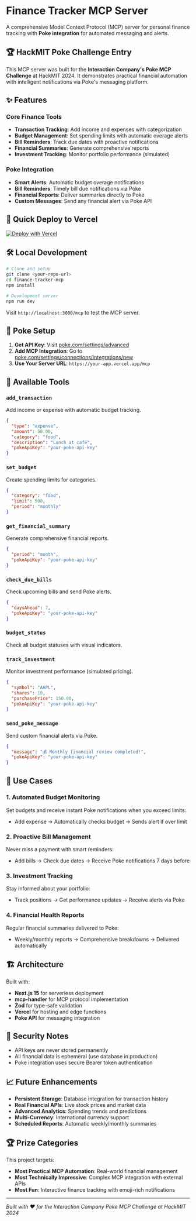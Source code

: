 # Finance Tracker MCP Server

A comprehensive Model Context Protocol (MCP) server for personal finance tracking with **Poke integration** for automated messaging and alerts.

## 🏆 HackMIT Poke Challenge Entry

This MCP server was built for the **Interaction Company's Poke MCP Challenge** at HackMIT 2024. It demonstrates practical financial automation with intelligent notifications via Poke's messaging platform.

## ✨ Features

### Core Finance Tools
- **Transaction Tracking**: Add income and expenses with categorization
- **Budget Management**: Set spending limits with automatic overage alerts
- **Bill Reminders**: Track due dates with proactive notifications
- **Financial Summaries**: Generate comprehensive reports
- **Investment Tracking**: Monitor portfolio performance (simulated)

### Poke Integration
- **Smart Alerts**: Automatic budget overage notifications
- **Bill Reminders**: Timely bill due notifications via Poke
- **Financial Reports**: Deliver summaries directly to Poke
- **Custom Messages**: Send any financial alert via Poke API

## 🚀 Quick Deploy to Vercel

[![Deploy with Vercel](https://vercel.com/button)](https://vercel.com/new/clone?repository-url=https://github.com/yourusername/finance-tracker-mcp)

## 🛠 Local Development

```bash
# Clone and setup
git clone <your-repo-url>
cd finance-tracker-mcp
npm install

# Development server
npm run dev
```

Visit `http://localhost:3000/mcp` to test the MCP server.

## 📱 Poke Setup

1. **Get API Key**: Visit [poke.com/settings/advanced](https://poke.com/settings/advanced)
2. **Add MCP Integration**: Go to [poke.com/settings/connections/integrations/new](https://poke.com/settings/connections/integrations/new)
3. **Use Your Server URL**: `https://your-app.vercel.app/mcp`

## 🔧 Available Tools

### `add_transaction`
Add income or expense with automatic budget tracking.
```json
{
  "type": "expense",
  "amount": 50.00,
  "category": "food",
  "description": "Lunch at café",
  "pokeApiKey": "your-poke-api-key"
}
```

### `set_budget`
Create spending limits for categories.
```json
{
  "category": "food",
  "limit": 500,
  "period": "monthly"
}
```

### `get_financial_summary`
Generate comprehensive financial reports.
```json
{
  "period": "month",
  "pokeApiKey": "your-poke-api-key"
}
```

### `check_due_bills`
Check upcoming bills and send Poke alerts.
```json
{
  "daysAhead": 7,
  "pokeApiKey": "your-poke-api-key"
}
```

### `budget_status`
Check all budget statuses with visual indicators.

### `track_investment`
Monitor investment performance (simulated pricing).
```json
{
  "symbol": "AAPL",
  "shares": 10,
  "purchasePrice": 150.00,
  "pokeApiKey": "your-poke-api-key"
}
```

### `send_poke_message`
Send custom financial alerts via Poke.
```json
{
  "message": "💰 Monthly financial review completed!",
  "pokeApiKey": "your-poke-api-key"
}
```

## 🎯 Use Cases

### 1. Automated Budget Monitoring
Set budgets and receive instant Poke notifications when you exceed limits:
- Add expense → Automatically checks budget → Sends alert if over limit

### 2. Proactive Bill Management
Never miss a payment with smart reminders:
- Add bills → Check due dates → Receive Poke notifications 7 days before

### 3. Investment Tracking
Stay informed about your portfolio:
- Track positions → Get performance updates → Receive alerts via Poke

### 4. Financial Health Reports
Regular financial summaries delivered to Poke:
- Weekly/monthly reports → Comprehensive breakdowns → Delivered automatically

## 🏗 Architecture

Built with:
- **Next.js 15** for serverless deployment
- **mcp-handler** for MCP protocol implementation
- **Zod** for type-safe validation
- **Vercel** for hosting and edge functions
- **Poke API** for messaging integration

## 🔐 Security Notes

- API keys are never stored permanently
- All financial data is ephemeral (use database in production)
- Poke integration uses secure Bearer token authentication

## 📈 Future Enhancements

- **Persistent Storage**: Database integration for transaction history
- **Real Financial APIs**: Live stock prices and market data
- **Advanced Analytics**: Spending trends and predictions
- **Multi-Currency**: International currency support
- **Scheduled Reports**: Automatic weekly/monthly summaries

## 🏆 Prize Categories

This project targets:
- **Most Practical MCP Automation**: Real-world financial management
- **Most Technically Impressive**: Complex MCP integration with external APIs
- **Most Fun**: Interactive finance tracking with emoji-rich notifications

---

*Built with ❤️ for the Interaction Company Poke MCP Challenge at HackMIT 2024*
